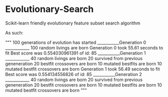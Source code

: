 # Evolutionary-Search
Scikit-learn friendly evolutionary feature subset search algorithm

As such:

"""
100 generations of evolution has started
___________Generation 0 ____________
100 random livings are born
Generation 0 took 55.61 seconds to fit
Best score was 0.554030961391 of id: 85
___________Generation 1 ____________
40 random livings are born
20 survived from previous geneneration
20 bestfit crossovers are born
10 mutated bestfits are born
10 mutated bestfit crossovers are born
Generation 1 took 56.49 seconds to fit
Best score was 0.554134556826 of id: 85
___________Generation 2 ____________
40 random livings are born
20 survived from previous geneneration
20 bestfit crossovers are born
10 mutated bestfits are born
10 mutated bestfit crossovers are born
"""
